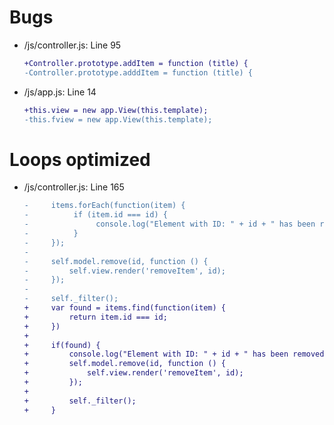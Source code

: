 # Bugs

- /js/controller.js: Line 95

    ```diff
    +Controller.prototype.addItem = function (title) {
    -Controller.prototype.adddItem = function (title) {
    ```

- /js/app.js: Line 14

    ```diff
    +this.view = new app.View(this.template);
    -this.fview = new app.View(this.template);
    ```

# Loops optimized

- /js/controller.js: Line 165
  
  ```diff
  -     items.forEach(function(item) {
  -          if (item.id === id) {
  -               console.log("Element with ID: " + id + " has been removed.");
  -          }
  -     });
  -
  -     self.model.remove(id, function () {
  -         self.view.render('removeItem', id);
  -     });
  -
  -     self._filter();
  +     var found = items.find(function(item) {
  +			return item.id === id;
  +		})
  +
  +		if(found) {
  +			console.log("Element with ID: " + id + " has been removed.");
  +		    self.model.remove(id, function () {
  +				self.view.render('removeItem', id);
  +			});
  +	
  +		    self._filter();
  +		}
  ```
